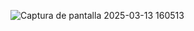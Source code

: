 ![Captura de pantalla 2025-03-13 160513](https://github.com/user-attachments/assets/3eed4f06-0db3-4985-a388-8b542af1de43)
